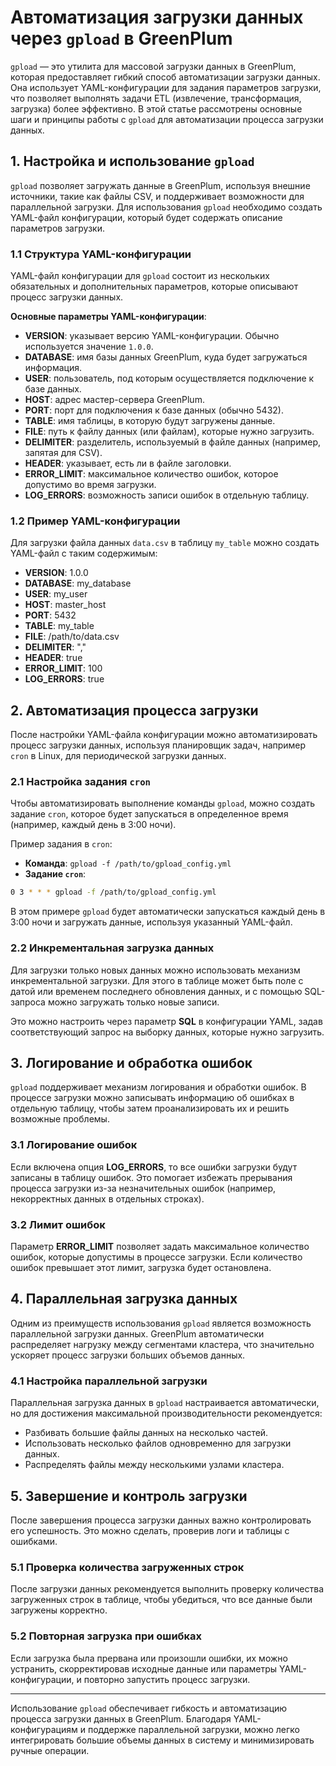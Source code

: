 # Автоматизация загрузки данных через `gpload` в GreenPlum

`gpload` — это утилита для массовой загрузки данных в GreenPlum, которая предоставляет гибкий способ автоматизации загрузки данных. Она использует YAML-конфигурации для задания параметров загрузки, что позволяет выполнять задачи ETL (извлечение, трансформация, загрузка) более эффективно. В этой статье рассмотрены основные шаги и принципы работы с `gpload` для автоматизации процесса загрузки данных.

## 1. Настройка и использование `gpload`

`gpload` позволяет загружать данные в GreenPlum, используя внешние источники, такие как файлы CSV, и поддерживает возможности для параллельной загрузки. Для использования `gpload` необходимо создать YAML-файл конфигурации, который будет содержать описание параметров загрузки.

### 1.1 Структура YAML-конфигурации

YAML-файл конфигурации для `gpload` состоит из нескольких обязательных и дополнительных параметров, которые описывают процесс загрузки данных.

**Основные параметры YAML-конфигурации**:

- **VERSION**: указывает версию YAML-конфигурации. Обычно используется значение `1.0.0`.
- **DATABASE**: имя базы данных GreenPlum, куда будет загружаться информация.
- **USER**: пользователь, под которым осуществляется подключение к базе данных.
- **HOST**: адрес мастер-сервера GreenPlum.
- **PORT**: порт для подключения к базе данных (обычно 5432).
- **TABLE**: имя таблицы, в которую будут загружены данные.
- **FILE**: путь к файлу данных (или файлам), которые нужно загрузить.
- **DELIMITER**: разделитель, используемый в файле данных (например, запятая для CSV).
- **HEADER**: указывает, есть ли в файле заголовки.
- **ERROR_LIMIT**: максимальное количество ошибок, которое допустимо во время загрузки.
- **LOG_ERRORS**: возможность записи ошибок в отдельную таблицу.

### 1.2 Пример YAML-конфигурации

Для загрузки файла данных `data.csv` в таблицу `my_table` можно создать YAML-файл с таким содержимым:

- **VERSION**: 1.0.0
- **DATABASE**: my_database
- **USER**: my_user
- **HOST**: master_host
- **PORT**: 5432
- **TABLE**: my_table
- **FILE**: /path/to/data.csv
- **DELIMITER**: ","
- **HEADER**: true
- **ERROR_LIMIT**: 100
- **LOG_ERRORS**: true

## 2. Автоматизация процесса загрузки

После настройки YAML-файла конфигурации можно автоматизировать процесс загрузки данных, используя планировщик задач, например `cron` в Linux, для периодической загрузки данных.

### 2.1 Настройка задания `cron`

Чтобы автоматизировать выполнение команды `gpload`, можно создать задание `cron`, которое будет запускаться в определенное время (например, каждый день в 3:00 ночи).

Пример задания в `cron`:

- **Команда**: `gpload -f /path/to/gpload_config.yml`
- **Задание `cron`**:
```bash
0 3 * * * gpload -f /path/to/gpload_config.yml
```

В этом примере `gpload` будет автоматически запускаться каждый день в 3:00 ночи и загружать данные, используя указанный YAML-файл.

### 2.2 Инкрементальная загрузка данных

Для загрузки только новых данных можно использовать механизм инкрементальной загрузки. Для этого в таблице может быть поле с датой или временем последнего обновления данных, и с помощью SQL-запроса можно загружать только новые записи.

Это можно настроить через параметр **SQL** в конфигурации YAML, задав соответствующий запрос на выборку данных, которые нужно загрузить.

## 3. Логирование и обработка ошибок

`gpload` поддерживает механизм логирования и обработки ошибок. В процессе загрузки можно записывать информацию об ошибках в отдельную таблицу, чтобы затем проанализировать их и решить возможные проблемы.

### 3.1 Логирование ошибок

Если включена опция **LOG_ERRORS**, то все ошибки загрузки будут записаны в таблицу ошибок. Это помогает избежать прерывания процесса загрузки из-за незначительных ошибок (например, некорректных данных в отдельных строках).

### 3.2 Лимит ошибок

Параметр **ERROR_LIMIT** позволяет задать максимальное количество ошибок, которые допустимы в процессе загрузки. Если количество ошибок превышает этот лимит, загрузка будет остановлена.

## 4. Параллельная загрузка данных

Одним из преимуществ использования `gpload` является возможность параллельной загрузки данных. GreenPlum автоматически распределяет нагрузку между сегментами кластера, что значительно ускоряет процесс загрузки больших объемов данных.

### 4.1 Настройка параллельной загрузки

Параллельная загрузка данных в `gpload` настраивается автоматически, но для достижения максимальной производительности рекомендуется:

- Разбивать большие файлы данных на несколько частей.
- Использовать несколько файлов одновременно для загрузки данных.
- Распределять файлы между несколькими узлами кластера.

## 5. Завершение и контроль загрузки

После завершения процесса загрузки данных важно контролировать его успешность. Это можно сделать, проверив логи и таблицы с ошибками.

### 5.1 Проверка количества загруженных строк

После загрузки данных рекомендуется выполнить проверку количества загруженных строк в таблице, чтобы убедиться, что все данные были загружены корректно.

### 5.2 Повторная загрузка при ошибках

Если загрузка была прервана или произошли ошибки, их можно устранить, скорректировав исходные данные или параметры YAML-конфигурации, и повторно запустить процесс загрузки.

---

Использование `gpload` обеспечивает гибкость и автоматизацию процесса загрузки данных в GreenPlum. Благодаря YAML-конфигурациям и поддержке параллельной загрузки, можно легко интегрировать большие объемы данных в систему и минимизировать ручные операции.
